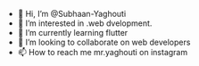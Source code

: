 - 👋 Hi, I’m @Subhaan-Yaghouti
- 👀 I’m interested in .web dvelopment.
- 🌱 I’m currently learning flutter
- 💞️ I’m looking to collaborate on web developers 
- 📫 How to reach me mr.yaghouti on instagram  

<!---
Subhaan-Yaghii/Subhaan-Yaghii is a ✨ special ✨ repository because its `README.md` (this file) appears on your GitHub profile.
You can click the Preview link to take a look at your changes.
--->
